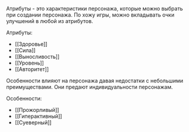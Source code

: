 Атрибуты - это характеристики персонажа, которые можно выбрать при создании персонажа. По хожу игры, можно вкладывать очки улучшений в любой из атрибутов. 

Атрибуты:
- [[Здоровье]]
- [[Сила]]
- [[Выносливость]]
- [[Уровень]]
- [[Авторитет]]

Особенности влияют на персонажа давая недостатки с небольшими преимуществами. Они предают индивидуальности персонажам.

Особенности:
- [[Прожорливый]]
- [[Гиперактивный]]
- [[Суеверный]]

